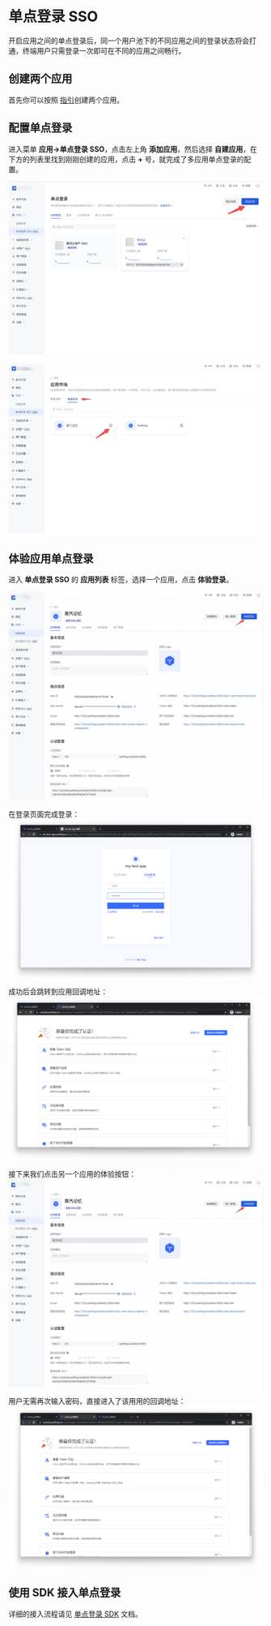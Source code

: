 # 单点登录 SSO

<LastUpdated/>

开启应用之间的单点登录后，同一个用户池下的不同应用之间的登录状态将会打通，终端用户只需登录一次即可在不同的应用之间畅行。

## 创建两个应用

首先你可以按照 [指引](/guides/app-new/create-app/create-app.md)创建两个应用。

## 配置单点登录

进入菜单 **应用->单点登录 SSO**，点击左上角 **添加应用**，然后选择 **自建应用**，在下方的列表里找到刚刚创建的应用，点击 **+** 号，就完成了多应用单点登录的配置。

<!-- 分别进入这两个应用的配置页面，选择**登录控制**标签页，开启多域名单点登录开关。 -->

![](../images/01.png)

![](../images/02.png)

## 体验应用单点登录

进入 **单点登录 SSO** 的 **应用列表** 标签，选择一个应用，点击 **体验登录**。

![](../images/03.png)

在登录页面完成登录：
![](../images/sso04.png)

成功后会跳转到应用回调地址：
![](../images/sso05.png)

接下来我们点击另一个应用的体验按钮：
![](../images/03.png)

用户无需再次输入密码，直接进入了该用用的回调地址：
![](../images/sso07.png)

## 使用 SDK 接入单点登录

详细的接入流程请见 [单点登录 SDK](/reference/sdk-for-sso-spa.md) 文档。
